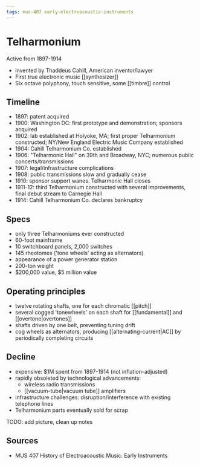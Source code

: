 ```yaml
---
tags: mus-407 early-electroacoustic-instruments
---
```


# Telharmonium

Active from 1897-1914

- invented by Thaddeus Cahill, American inventor/lawyer
- First true electronic music [[synthesizer]]
- Six octave polyphony, touch sensitive, some [[timbre]] control

## Timeline

- 1897: patent acquired
- 1900: Washington DC: first prototype and demonstration; sponsors acquired
- 1902: lab established at Holyoke, MA; first proper Telharmonium constructed; NY/New England Electric Music Company established
- 1904: Cahill Telharmonium Co. established
- 1906: "Telharmonic Hall" on 39th and Broadway, NYC; numerous public concerts/transmissions
- 1907: legal/infrastructure complications
- 1908: public transmissions slow and gradually cease
- 1910: sponsor support wanes. Telharmonic Hall closes
- 1911-12: third Telharmonium constructed with several improvements, final debut stream to Carnegie Hall
- 1914: Cahill Telharmonium Co. declares bankruptcy

## Specs

- only three Telharmoniums ever constructed
- 60-foot mainframe
- 10 switchboard panels, 2,000 switches
- 145 rheotomes ('tone wheels' acting as alternators)
- appearance of a power generator station
- 200-ton weight
- $200,000 value, $5 million value

## Operating principles

- twelve rotating shafts, one for each chromatic [[pitch]]
- several cogged 'tonewheels' on each shaft for [[fundamental]] and [[overtone|overtones]]
- shafts driven by one belt, preventing tuning drift
- cog wheels as alternators, producing [[alternating-current|AC]] by periodically completing circuits

## Decline

- expensive: $1M spent from 1897-1914 (not inflation-adjusted)
- rapidly obsoleted by technological advancements:
  - wireless radio transmissions
  - [[vacuum-tube|vacuum tube]] amplifiers
- infrastructure challenges: disruption/interference with existing telephone lines
- Telharmonium parts eventually sold for scrap

TODO: add picture, clean up notes

## Sources

- MUS 407 History of Electroacoustic Music: Early Instruments
